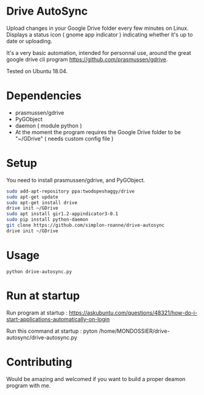 # Drive AutoSync

Upload changes in your Google Drive folder every few minutes on Linux.
Displays a status icon ( gnome app indicator ) indicating whether it's up to date or uploading.

It's a very basic automation, intended for personnal use, around the great google drive cli program https://github.com/prasmussen/gdrive.

Tested on Ubuntu 18.04.

# Dependencies

- prasmussen/gdrive
- PyGObject 
- daemon ( module python )
- At the moment the program requires the Google Drive folder to be "~/GDrive" ( needs custom config file )

# Setup

You need to install prasmussen/gdrive, and PyGObject.

```bash
sudo add-apt-repository ppa:twodopeshaggy/drive
sudo apt-get update
sudo apt-get install drive
drive init ~/GDrive
sudo apt install gir1.2-appindicator3-0.1
sudo pip install python-daemon
git clone https://github.com/simplon-roanne/drive-autosync
drive init ~/GDrive
```


# Usage
``` 
python drive-autosync.py
```

# Run at startup

 Run program at startup : https://askubuntu.com/questions/48321/how-do-i-start-applications-automatically-on-login

Run this command at startup : pyton /home/MONDOSSIER/drive-autosync/drive-autosync.py


# Contributing

Would be amazing and welcomed if you want to build a proper deamon program with me.